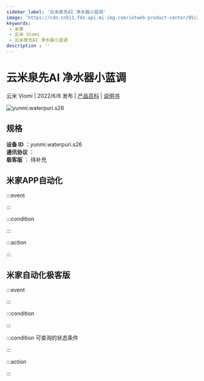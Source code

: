 ```yaml
---
sidebar_label: '云米泉先AI 净水器小蓝调'
image: 'https://cdn.cnbj1.fds.api.mi-img.com/iotweb-product-center/85c2d7ca908ed7bef3dc78b5be32ee1d_1648190479607.png?GalaxyAccessKeyId=AKVGLQWBOVIRQ3XLEW&Expires=9223372036854775807&Signature=EMbJf6nZSV3cosuCQE3QPDAmfFQ='
keywords: 
 - 米家
 - 云米 Viomi
 - 云米泉先AI 净水器小蓝调
description : ''
---
```

# 云米泉先AI 净水器小蓝调

云米 Viomi | 2022/6/8 发布 | [产品百科](https://home.mi.com/webapp/content/baike/product/index.html?model=yunmi.waterpuri.s26/) | [说明书](https://home.mi.com/views/introduction.html?model=yunmi.waterpuri.s26&region=cn)

![yunmi.waterpuri.s26](https://cdn.cnbj1.fds.api.mi-img.com/iotweb-product-center/85c2d7ca908ed7bef3dc78b5be32ee1d_1648190479607.png?GalaxyAccessKeyId=AKVGLQWBOVIRQ3XLEW&Expires=9223372036854775807&Signature=EMbJf6nZSV3cosuCQE3QPDAmfFQ=)

## 规格  
> 
**设备 ID** ：yunmi.waterpuri.s26  
**通讯协议** ：  
**极客版**  ： 待补充 


## 米家APP自动化  

:::event  

:::

:::condition  

:::

:::action   

:::

## 米家自动化极客版  

:::event  

:::

:::condition  

:::

:::condition 可查询的状态条件  

:::

:::action  

:::

        
